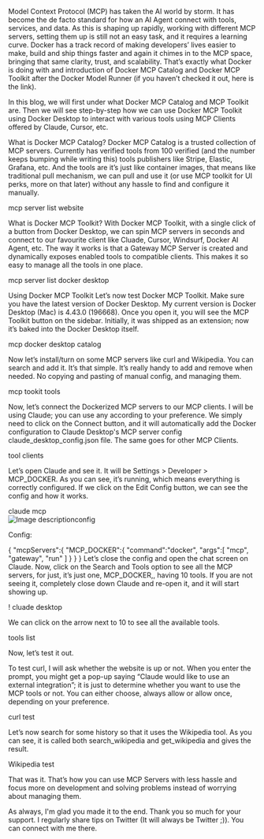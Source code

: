 Model Context Protocol (MCP) has taken the AI world by storm. It has become the de facto standard for how an AI Agent connect with tools, services, and data. As this is shaping up rapidly, working with different MCP servers, setting them up is still not an easy task, and it requires a learning curve. Docker has a track record of making developers’ lives easier to make, build and ship things faster and again it chimes in to the MCP space, bringing that same clarity, trust, and scalability. That’s exactly what Docker is doing with and introduction of Docker MCP Catalog and Docker MCP Toolkit after the Docker Model Runner (if you haven’t checked it out, here is the link).

In this blog, we will first under what Docker MCP Catalog and MCP Toolkit are. Then we will see step-by-step how we can use Docker MCP Toolkit using Docker Desktop to interact with various tools using MCP Clients offered by Claude, Cursor, etc.

What is Docker MCP Catalog?
Docker MCP Catalog is a trusted collection of MCP servers. Currently has verified tools from 100 verified (and the number keeps bumping while writing this) tools publishers like Stripe, Elastic, Grafana, etc. And the tools are it’s just like container images, that means like traditional pull mechanism, we can pull and use it (or use MCP toolkit for UI perks, more on that later) without any hassle to find and configure it manually.

mcp server list website

What is Docker MCP Toolkit?
With Docker MCP Toolkit, with a single click of a button from Docker Desktop, we can spin MCP servers in seconds and connect to our favourite client like Cluade, Cursor, Windsurf, Docker AI Agent, etc. The way it works is that a Gateway MCP Server is created and dynamically exposes enabled tools to compatible clients. This makes it so easy to manage all the tools in one place.

mcp server list docker desktop

Using Docker MCP Toolkit
Let’s now test Docker MCP Toolkit. Make sure you have the latest version of Docker Desktop. My current version is Docker Desktop (Mac) is 4.43.0 (196668). Once you open it, you will see the MCP Toolkit button on the sidebar. Initially, it was shipped as an extension; now it’s baked into the Docker Desktop itself.

mcp docker desktop catalog

Now let’s install/turn on some MCP servers like curl and Wikipedia. You can search and add it. It’s that simple. It’s really handy to add and remove when needed. No copying and pasting of manual config, and managing them.

mcp tookit tools

Now, let’s connect the Dockerized MCP servers to our MCP clients. I will be using Claude; you can use any according to your preference. We simply need to click on the Connect button, and it will automatically add the Docker configuration to Claude Desktop's MCP server config claude_desktop_config.json file. The same goes for other MCP Clients.

tool clients

Let’s open Claude and see it. It will be Settings > Developer > MCP_DOCKER. As you can see, it’s running, which means everything is correctly configured. If we click on the Edit Config button, we can see the config and how it works.

claude mcp <br>
![Image description](https://dev-to-uploads.s3.amazonaws.com/uploads/articles/sefrakhw7nzvuybmeb77.png)config

Config:

{
   "mcpServers":{
      "MCP_DOCKER":{
         "command":"docker",
         "args":[
            "mcp",
            "gateway",
            "run"
         ]
      }
   }
}
Let’s close the config and open the chat screen on Claude. Now, click on the Search and Tools option to see all the MCP servers, for just, it’s just one, MCP_DOCKER,, having 10 tools. If you are not seeing it, completely close down Claude and re-open it, and it will start showing up.

!
cluade desktop

We can click on the arrow next to 10 to see all the available tools.

tools list

Now, let’s test it out.

To test curl, I will ask whether the website is up or not. When you enter the prompt, you might get a pop-up saying “Claude would like to use an external integration”; it is just to determine whether you want to use the MCP tools or not. You can either choose, always allow or allow once, depending on your preference.

curl test

Let’s now search for some history so that it uses the Wikipedia tool. As you can see, it is called both search_wikipedia and get_wikipedia and gives the result.

Wikipedia test

That was it. That’s how you can use MCP Servers with less hassle and focus more on development and solving problems instead of worrying about managing them.

As always, I'm glad you made it to the end. Thank you so much for your support. I regularly share tips on Twitter (It will always be Twitter ;)). You can connect with me there.
